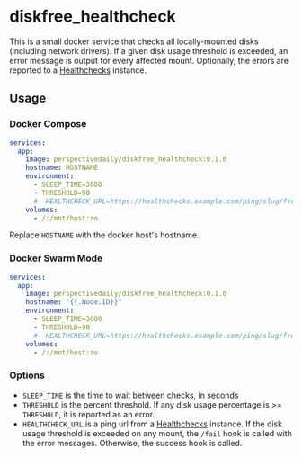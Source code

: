 # diskfree_healthcheck

This is a small docker service that checks all locally-mounted disks (including network drivers). If a given disk usage threshold is exceeded, an error message is output for every affected mount. Optionally, the errors are reported to a [Healthchecks](https://healthchecks.io/) instance.

## Usage

### Docker Compose

```yaml
services:
  app:
    image: perspectivedaily/diskfree_healthcheck:0.1.0
    hostname: HOSTNAME
    environment:
      - SLEEP_TIME=3600
      - THRESHOLD=90
      #- HEALTHCHECK_URL=https://healthchecks.example.com/ping/slug/free_disk_{{HOSTNAME}}
    volumes:
      - /:/mnt/host:ro
```

Replace `HOSTNAME` with the docker host's hostname.

### Docker Swarm Mode

```yaml
services:
  app:
    image: perspectivedaily/diskfree_healthcheck:0.1.0
    hostname: "{{.Node.ID}}"
    environment:
      - SLEEP_TIME=3600
      - THRESHOLD=90
      #- HEALTHCHECK_URL=https://healthchecks.example.com/ping/slug/free_disk_{{HOSTNAME}}
    volumes:
      - /:/mnt/host:ro
```

### Options

* `SLEEP_TIME` is the time to wait between checks, in seconds
* `THRESHOLD` is the percent threshold. If any disk usage percentage is >= `THRESHOLD`, it is reported as an error.
* `HEALTHCHECK_URL` is a ping url from a [Healthchecks](https://healthchecks.io/) instance. If the disk usage threshold is exceeded on any mount, the `/fail` hook is called with the error messages. Otherwise, the success hook is called.
